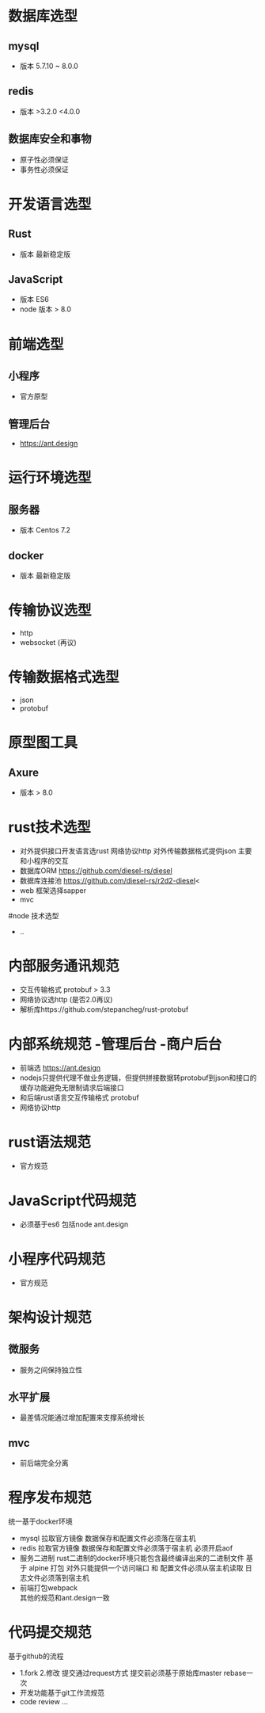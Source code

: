
# 数据库选型
## mysql 
* 版本 5.7.10 ~ 8.0.0
## redis
* 版本 >3.2.0  <4.0.0
## 数据库安全和事物
* 原子性必须保证
* 事务性必须保证

# 开发语言选型
## Rust
* 版本 最新稳定版
## JavaScript
* 版本 ES6
* node 版本 > 8.0 

# 前端选型
## 小程序
* 官方原型
## 管理后台
* https://ant.design

# 运行环境选型
## 服务器 
* 版本 Centos 7.2
## docker
* 版本 最新稳定版

# 传输协议选型
* http
* websocket (再议)

# 传输数据格式选型
* json
* protobuf

# 原型图工具
## Axure 
* 版本 > 8.0


# rust技术选型
* 对外提供接口开发语言选rust  网络协议http 对外传输数据格式提供json 主要和小程序的交互
* 数据库ORM https://github.com/diesel-rs/diesel   
* 数据库连接池 https://github.com/diesel-rs/r2d2-diesel<
* web 框架选择sapper 
* mvc

#node 技术选型
* ..


# 内部服务通讯规范
* 交互传输格式 protobuf > 3.3  </br>
* 网络协议选http (是否2.0再议) </br>
* 解析库https://github.com/stepancheg/rust-protobuf 


# 内部系统规范 -管理后台 -商户后台 
* 前端选 https://ant.design 
* nodejs只提供代理不做业务逻辑，但提供拼接数据转protobuf到json和接口的缓存功能避免无限制请求后端接口 
* 和后端rust语言交互传输格式 protobuf 
* 网络协议http  


# rust语法规范
* 官方规范

# JavaScript代码规范
* 必须基于es6  包括node  ant.design

# 小程序代码规范
* 官方规范

# 架构设计规范
## 微服务
 * 服务之间保持独立性
## 水平扩展
 * 最差情况能通过增加配置来支撑系统增长
## mvc
 * 前后端完全分离


# 程序发布规范
统一基于docker环境
* mysql 
拉取官方镜像 数据保存和配置文件必须落在宿主机
* redis 
拉取官方镜像 数据保存和配置文件必须落于宿主机 必须开启aof 
* 服务二进制 
rust二进制的docker环境只能包含最终编译出来的二进制文件 基于 alpine 打包  对外只能提供一个访问端口 和 配置文件必须从宿主机读取 日志文件必须落到宿主机
* 前端打包webpack  
其他的规范和ant.design一致


# 代码提交规范
基于github的流程
* 1.fork  2.修改 提交通过request方式  提交前必须基于原始库master rebase一次
* 开发功能基于git工作流规范 
* code review ...





 
